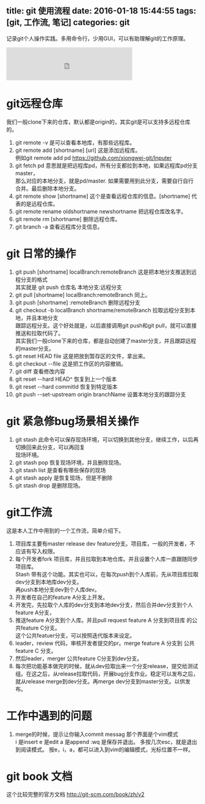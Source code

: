 title: git 使用流程
date: 2016-01-18 15:44:55
tags: [git, 工作流, 笔记]
categories: git
---
记录git个人操作实践。多用命令行，少用GUI，可以有助理解git的工作原理。
<!--more  -->

<iframe frameborder="no" border="0" marginwidth="0" marginheight="0" width=330 height=86 src="http://music.163.com/outchain/player?type=2&id=5268118&auto=1&height=66"></iframe>


# git远程仓库
我们一般clone下来的仓库，默认都是origin的，其实git是可以支持多远程仓库的。
1. git remote -v 是可以查看本地库，有那些远程库。
2. git remote add [shortname] [url] 这是添加远程库。  
例如git remote add pd  https://github.com/xiongwei-git/Inputer  
3. git fetch pd 意思就是把远程库pd，所有分支都拉到本地，如果远程库pd分支master，  
那么对应的本地分支，就是pd/master. 如果需要用到此分支，需要自行自行合并。最后删除本地分支。
4. git remote show [shortname] 这个是查看远程仓库的信息。[shortname] 代表的是远程仓库。
5. git remote rename oldshortname newshortname 把远程仓库改名字。
6. git remote rm [shortname] 删除远程仓库。
7. git branch -a  查看远程库分支信息。

# git 日常的操作
1. git push [shortname] localBranch:remoteBranch 这是把本地分支推送到远程分支的格式  
其实就是 git push 仓库名 本地分支:远程分支
2. git pull [shortname] localBranch:remoteBranch 同上。
3. git push [shortname] :remoteBranch 删除远程分支
4. git checkout -b localBranch shortname/remoteBranch 拉取远程分支到本地，并且本地分支  
跟踪远程分支。这个好处就是，以后直接调用git push和git pull，就可以直接推送和拉取代码了。  
其实我们一般clone下来的仓库，都是自动创建了master分支，并且跟踪远程的master分支。
5. git reset HEAD file 这是把放到暂存区的文件，拿出来。
6. git checkout --file 这是把工作区的内容撤销。
7. git diff 查看修改内容
8. git reset --hard HEAD^  恢复到上一个版本
9. git reset --hard commitId 恢复到特定版本
10. git push --set-upstream origin branchName     设置本地分支的跟踪分支



# git 紧急修bug场景相关操作
1. git stash 此命令可以保存现场环境，可以切换到其他分支，继续工作，以后再切换回来此分支，可以再回复  
现场环境。
2. git stash pop 恢复现场环境，并且删除现场。
3. git stash list 是查看有哪些保存的现场
4. git stash apply 是恢复现场，但是不删除
5. git stash drop 是删除现场。

# git工作流
这是本人工作中用到的一个工作流，简单介绍下。
1. 项目库主要有master release dev feature分支。项目库，一般的开发者，不应该有写入权限。
2. 每个开发者fork 项目库，并且拉取到本地仓库。并且设置个人库一直跟随同步项目库。  
Stash 带有这个功能。其实也可以，在每次push到个人库前，先从项目库拉取dev分支到本地库dev分支。  
再push本地分支dev到个人库dev。
3. 开发者在自己的feature A分支上开发。
4. 开发完，先拉取个人库的dev分支到本地dev分支，然后合并dev分支到个人feature A分支，  
5. 推送feature A分支到个人库。并且pull request feature A 分支到项目库 的公共feature C分支。  
这个公共featuer分支，可以按照迭代版本来设定。
6. leader，review 代码，审核开发者提交的pr。merge feature A 分支到 公共feature C 分支。
7. 然后leader，merger 公共feature C分支到dev分支。
8. 每次把功能基本做完的时候，就从dev拉取出来一个分支release，提交给测试组。在这之后，从release拉取代码，开展bug分支作业。稳定可以发布之后，就从release merge到dev分支。再merge dev分支到master分支。以供发布。

# 工作中遇到的问题
1. merge的时候，提示让你输入commit messag
那个界面是个vim模式  
i 是insert
e 是edit
a 是append
:wq 是保存并退出。
多按几次esc，就是退出到阅读模式。
按e，i，a，都可以进入到vim的编辑模式，光标位置不一样。

# git book 文档
这个比较完整的官方文档
http://git-scm.com/book/zh/v2
